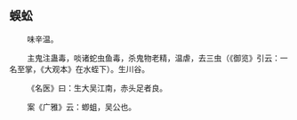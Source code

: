 ## 蜈蚣
<p>&emsp;&emsp;
味辛温。
</p>
<p>&emsp;&emsp;
主鬼注蛊毒，啖诸蛇虫鱼毒，杀鬼物老精，温虐，去三虫（《御览》引云：一名至掌，《大观本》在水蛭下）。生川谷。
</p>
<p>&emsp;&emsp;
《名医》曰：生大吴江南，赤头足者良。
</p>
<p>&emsp;&emsp;
案《广雅》云：蝍蛆，吴公也。
</p>